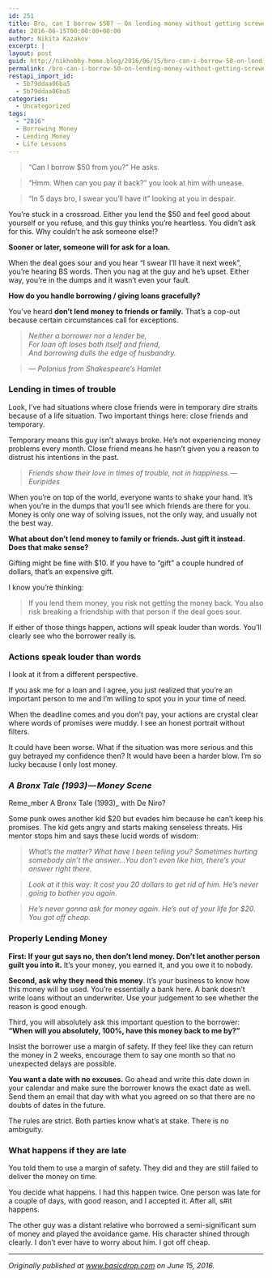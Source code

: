 ```yaml
---
id: 251
title: Bro, can I borrow $50? — On lending money without getting screwed.
date: 2016-06-15T00:00:00+00:00
author: Nikita Kazakov
excerpt: |
layout: post
guid: http://nikhobby.home.blog/2016/06/15/bro-can-i-borrow-50-on-lending-money-without-getting-screwed/
permalink: /bro-can-i-borrow-50-on-lending-money-without-getting-screwed/
restapi_import_id:
  - 5b79ddaa06ba5
  - 5b79ddaa06ba5
categories:
  - Uncategorized
tags:
  - "2016"
  - Borrowing Money
  - Lending Money
  - Life Lessons
---
```

> “Can I borrow $50 from you?” He asks.

> “Hmm. When can you pay it back?” you look at him with unease.

> “In 5 days bro, I swear you’ll have it” looking at you in despair.

You’re stuck in a crossroad. Either you lend the $50 and feel good about yourself or you refuse, and this guy thinks you’re heartless. You didn’t ask for this. Why couldn’t he ask someone else!?

**Sooner or later, someone will for ask for a loan.**

When the deal goes sour and you hear “I swear I’ll have it next week”, you’re hearing BS words. Then you nag at the guy and he’s upset. Either way, you’re in the dumps and it wasn’t even your fault.

**How do you handle borrowing / giving loans gracefully?**

You’ve heard **don’t lend money to friends or family.** That’s a cop-out because certain circumstances call for exceptions.

> _Neither a borrower nor a lender be,  
> For loan oft loses both itself and friend,  
> And borrowing dulls the edge of husbandry._

> _— Polonius from Shakespeare’s Hamlet_

### Lending in times of trouble

Look, I’ve had situations where close friends were in temporary dire straits because of a life situation. Two important things here: close friends and temporary.

Temporary means this guy isn’t always broke. He’s not experiencing money problems every month. Close friend means he hasn’t given you a reason to distrust his intentions in the past.

> _Friends show their love in times of trouble, not in happiness. — Euripides_

When you’re on top of the world, everyone wants to shake your hand. It’s when you’re in the dumps that you’ll see which friends are there for you. Money is only one way of solving issues, not the only way, and usually not the best way.

**What about don’t lend money to family or friends. Just gift it instead. Does that make sense?**

Gifting might be fine with $10. If you have to “gift” a couple hundred of dollars, that’s an expensive gift.

I know you’re thinking:

> If you lend them money, you risk not getting the money back. You also risk breaking a friendship with that person if the deal goes sour.

If either of those things happen, actions will speak louder than words. You’ll clearly see who the borrower really is.

### Actions speak louder than words

I look at it from a different perspective.

If you ask me for a loan and I agree, you just realized that you’re an important person to me and I’m willing to spot you in your time of need.

When the deadline comes and you don’t pay, your actions are crystal clear where words of promises were muddy. I see an honest portrait without filters.

It could have been worse. What if the situation was more serious and this guy betrayed my confidence then? It would have been a harder blow. I’m so lucky because I only lost money.

### _A Bronx Tale (1993) — Money Scene_

Reme_mber A Bronx Tale (1993)_ with De Niro?

Some punk owes another kid $20 but evades him because he can’t keep his promises. The kid gets angry and starts making senseless threats. His mentor stops him and says these lucid words of wisdom:

<div class="ast-oembed-container">
</div>

> _What’s the matter? What have I been telling you? Sometimes hurting somebody ain’t the answer…You don’t even like him, there’s your answer right there._

> _Look at it this way: It cost you 20 dollars to get rid of him. He’s never going to bother you again._

> _He’s never gonna ask for money again. He’s out of your life for $20. You got off cheap._

### Properly Lending Money

**First: If your gut says no, then don’t lend money. Don’t let another person guilt you into it.** It’s your money, you earned it, and you owe it to nobody.

**Second, ask why they need this money**. It’s your business to know how this money will be used. You’re essentially a bank here. A bank doesn’t write loans without an underwriter. Use your judgement to see whether the reason is good enough.

Third, you will absolutely ask this important question to the borrower: **“When will you absolutely, 100%, have this money back to me by?”**

Insist the borrower use a margin of safety. If they feel like they can return the money in 2 weeks, encourage them to say one month so that no unexpected delays are possible.

**You want a date with no excuses.** Go ahead and write this date down in your calendar and make sure the borrower knows the exact date as well. Send them an email that day with what you agreed on so that there are no doubts of dates in the future.

The rules are strict. Both parties know what’s at stake. There is no ambiguity.

### What happens if they are late

You told them to use a margin of safety. They did and they are still failed to deliver the money on time.

You decide what happens. I had this happen twice. One person was late for a couple of days, with good reason, and I accepted it. After all, s#it happens.

The other guy was a distant relative who borrowed a semi-significant sum of money and played the avoidance game. His character shined through clearly. I don’t ever have to worry about him. I got off cheap.

* * *

_Originally published at_ <a href="http://basicdrop.com" target="_blank" rel="noopener noreferrer"><em>www.basicdrop.com</em></a> _on June 15, 2016._